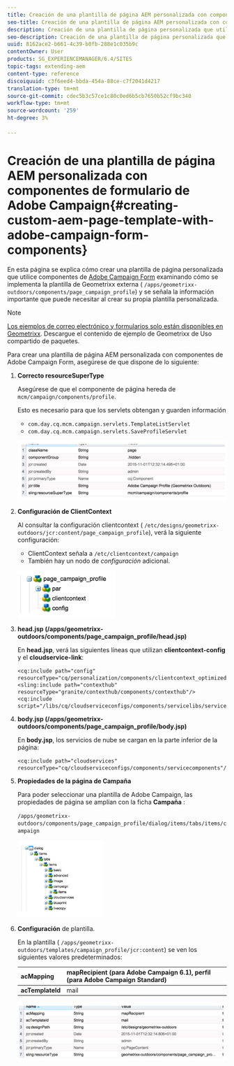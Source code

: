 ```yaml
---
title: Creación de una plantilla de página AEM personalizada con componentes de formulario de Adobe Campaign
seo-title: Creación de una plantilla de página AEM personalizada con componentes de formulario de Adobe Campaign
description: Creación de una plantilla de página personalizada que utilice componentes de Adobe Campaign Form
seo-description: Creación de una plantilla de página personalizada que utilice componentes de Adobe Campaign Form
uuid: 8162ace2-b661-4c39-b0fb-288e1c035b9c
contentOwner: User
products: SG_EXPERIENCEMANAGER/6.4/SITES
topic-tags: extending-aem
content-type: reference
discoiquuid: c3f6eed4-bbda-454a-88ce-c7f2041d4217
translation-type: tm+mt
source-git-commit: cdec5b3c57ce1c80c0ed6b5cb7650b52cf9bc340
workflow-type: tm+mt
source-wordcount: '259'
ht-degree: 3%

---
```



# Creación de una plantilla de página AEM personalizada con componentes de formulario de Adobe Campaign{#creating-custom-aem-page-template-with-adobe-campaign-form-components}

En esta página se explica cómo crear una plantilla de página personalizada que utilice componentes de [Adobe Campaign Form](/help/sites-authoring/adobe-campaign-components.md) examinando cómo se implementa la plantilla de Geometrixx externa ( `/apps/geometrixx-outdoors/components/page_campaign_profile`) y se señala la información importante que puede necesitar al crear su propia plantilla personalizada.

>[!NOTE]
>
>[Los ejemplos de correo electrónico y formularios solo están disponibles en Geometrixx](/help/sites-developing/we-retail.md). Descargue el contenido de ejemplo de Geometrixx de Uso compartido de paquetes.

Para crear una plantilla de página AEM personalizada con componentes de Adobe Campaign Form, asegúrese de que dispone de lo siguiente:

1. **Correcto resourceSuperType**

   Asegúrese de que el componente de página hereda de `mcm/campaign/components/profile`.

   Esto es necesario para que los servlets obtengan y guarden información

   * `com.day.cq.mcm.campaign.servlets.TemplateListServlet`
   * `com.day.cq.mcm.campaign.servlets.SaveProfileServlet`

   ![chlimage_1-201](assets/chlimage_1-201.png)

1. **Configuración de ClientContext**

   Al consultar la configuración clientcontext ( `/etc/designs/geometrixx-outdoors/jcr:content/page_campaign_profile`), verá la siguiente configuración:

   * ClientContext señala a `/etc/clientcontext/campaign`
   * También hay un nodo de *configuración* adicional.

   ![chlimage_1-202](assets/chlimage_1-202.png)

1. **head.jsp (/apps/geometrixx-outdoors/components/page_campaign_profile/head.jsp)**

   En **head.jsp**, verá las siguientes líneas que utilizan **clientcontext-config** y el **cloudservice-link**:

   ```
   <cq:include path="config" resourceType="cq/personalization/components/clientcontext_optimized/config"/>
   <sling:include path="contexthub" resourceType="granite/contexthub/components/contexthub"/>
   <cq:include script="/libs/cq/cloudserviceconfigs/components/servicelibs/servicelibs.jsp"/>
   ```

1. **body.jsp (/apps/geometrixx-outdoors/components/page_campaign_profile/body.jsp)**

   En **body.jsp**, los servicios de nube se cargan en la parte inferior de la página:

   ```
   <cq:include path="cloudservices" resourceType="cq/cloudserviceconfigs/components/servicecomponents"/>
   ```

1. **Propiedades de la página de Campaña**

   Para poder seleccionar una plantilla de Adobe Campaign, las propiedades de página se amplían con la ficha **Campaña** :

   `/apps/geometrixx-outdoors/components/page_campaign_profile/dialog/items/tabs/items/campaign`

   ![chlimage_1-203](assets/chlimage_1-203.png)

1. **Configuración** de plantilla.

   En la plantilla ( `/apps/geometrixx-outdoors/templates/campaign_profile/jcr:content`) se ven los siguientes valores predeterminados:

   | **acMapping** | mapRecipient (para Adobe Campaign 6.1), perfil (para Adobe Campaign Standard) |
   |---|---|
   | **acTemplateId** | mail |

   ![chlimage_1-204](assets/chlimage_1-204.png)

